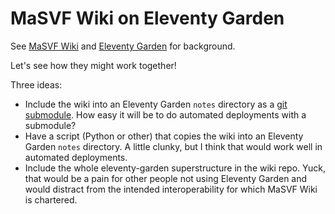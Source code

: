 # MaSVF Wiki on Eleventy Garden

See [MaSVF Wiki](https://github.com/peterkaminski/masvf-wiki) and [Eleventy Garden](https://github.com/binyamin/eleventy-garden) for background.

Let's see how they might work together!

Three ideas:

* Include the wiki into an Eleventy Garden `notes` directory as a [git submodule](https://git-scm.com/book/en/v2/Git-Tools-Submodules). How easy it will be to do automated deployments with a submodule?
* Have a script (Python or other) that copies the wiki into an Eleventy Garden `notes` directory. A little clunky, but I think that would work well in automated deployments.
* Include the whole eleventy-garden superstructure in the wiki repo. Yuck, that would be a pain for other people not using Eleventy Garden and would distract from the intended interoperability for which MaSVF Wiki is chartered.
